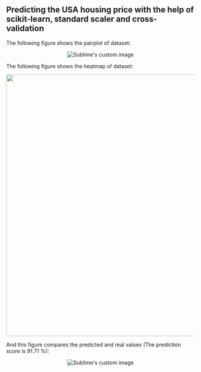 ## Predicting the USA housing price with the help of scikit-learn, standard scaler and cross-validation  
  
The following figure shows the pairplot of dataset:  
  
<p align="center">
  <img src="https://github.com/hamedmokazemi/LinearRegression/blob/master/pairplot.png" alt="Sublime's custom image"/>
</p> 
  
The following figure shows the heatmap of dataset:  
  
<p align="center">
  <img src="https://github.com/hamedmokazemi/LinearRegression/blob/master/heatmap.png" width=700/>
</p>  
  
And this figure compares the predicted and real values (The prediction score is  91.71 %):  
  
<p align="center">
  <img src="https://github.com/hamedmokazemi/LinearRegression/blob/master/pred.png" alt="Sublime's custom image"/>
</p> 
